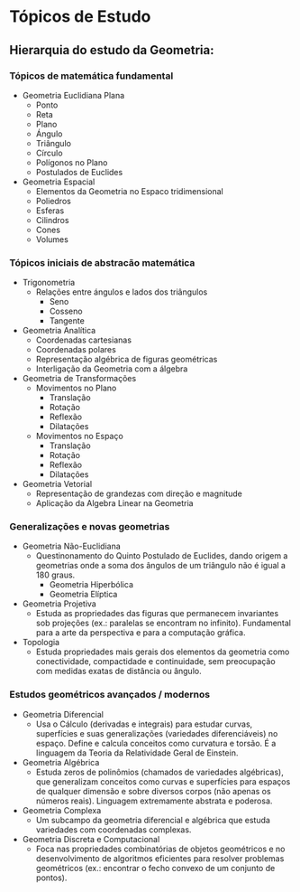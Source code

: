 # Tópicos de Estudo
## Hierarquia do estudo da Geometria:

### Tópicos de matemática fundamental
- Geometria Euclidiana Plana
    - Ponto
    - Reta
    - Plano
    - Ángulo
    - Triângulo
    - Círculo
    - Polígonos no Plano
    - Postulados de Euclides
- Geometria Espacial
    - Elementos da Geometria no Espaco tridimensional
    - Poliedros
    - Esferas
    - Cilindros
    - Cones
    - Volumes

### Tópicos iniciais de abstracão matemática
- Trigonometria
    - Relações entre ángulos e lados dos triângulos
        - Seno
        - Cosseno
        - Tangente
- Geometria Analítica
    - Coordenadas cartesianas
    - Coordenadas polares
    - Representação algébrica de figuras geométricas
    - Interligação da Geometria com a álgebra
- Geometria de Transformações
    - Movimentos no Plano
        - Translação
        - Rotação
        - Reflexão
        - Dilatações
    - Movimentos no Espaço
        - Translação
        - Rotação
        - Reflexão
        - Dilatações
- Geometria Vetorial
    - Representação de grandezas com direção e magnitude
    - Aplicação da Algebra Linear na Geometria

### Generalizações e novas geometrias
- Geometria Não-Euclidiana
    - Questinonamento do Quinto Postulado de Euclides, dando origem a geometrias onde a soma dos ângulos de um triângulo não é igual a 180 graus.
        - Geometria Hiperbólica
        - Geometria Elíptica
- Geometria Projetiva
    - Estuda as propriedades das figuras que permanecem invariantes sob projeções (ex.: paralelas se encontram no infinito). Fundamental para a arte da perspectiva e para a computação gráfica.
- Topologia
    - Estuda propriedades mais gerais dos elementos da geometria como conectividade, compactidade e continuidade, sem preocupação com medidas exatas de distância ou ângulo.

### Estudos geométricos avançados / modernos
- Geometria Diferencial
    - Usa o Cálculo (derivadas e integrais) para estudar curvas, superfícies e suas generalizações (variedades diferenciáveis) no espaço. Define e calcula conceitos como curvatura e torsão. É a linguagem da Teoria da Relatividade Geral de Einstein.
- Geometria Algébrica
    - Estuda zeros de polinômios (chamados de variedades algébricas), que generalizam conceitos como curvas e superfícies para espaços de qualquer dimensão e sobre diversos corpos (não apenas os números reais). Linguagem extremamente abstrata e poderosa.
- Geometria Complexa
    - Um subcampo da geometria diferencial e algébrica que estuda variedades com coordenadas complexas.
- Geometria Discreta e Computacional
    - Foca nas propriedades combinatórias de objetos geométricos e no desenvolvimento de algoritmos eficientes para resolver problemas geométricos (ex.: encontrar o fecho convexo de um conjunto de pontos).
